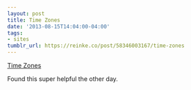 ```yaml
---
layout: post
title: Time Zones
date: '2013-08-15T14:04:00-04:00'
tags:
- sites
tumblr_url: https://reinke.co/post/58346003167/time-zones
---
```

[Time Zones](http://everytimezone.com/)  

Found this super helpful the other day.

